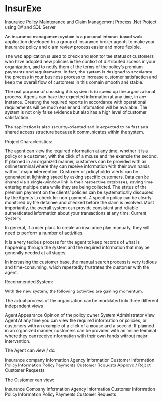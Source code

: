 # InsurExe
Insurance Policy Maintenance and Claim Management Process .Net Project using C# and SQL Server


An insurance management system is a personal intranet-based web application developed by a group of insurance broker agents to make your insurance policy and claim review process easier and more flexible.

The web application is used to check and monitor the status of customers who have adopted new policies in the context of distributed access in your organization, and to notify them of the terms of the policy’s premium payments and requirements.
In fact, the system is designed to accelerate the process in your business process to increase customer satisfaction and keep the overall flow of customers in this domain smooth and stable.

The real purpose of choosing this system is to speed up the organizational process.
Agents can have the expected information at any time, in any instance.
Creating the required reports in accordance with operational requirements will be much easier and information will be available.
The system is not only false evidence but also has a high level of customer satisfaction.

The application is also security-oriented and is expected to be fast as a shared access structure because it communicates within the system.

Project Characteristics:

The agent can view the required information at any time, whether it is a policy or a customer, with the click of a mouse and the example the second.
If planned in an organized manner, customers can be provided with an online terminal where they can receive information with their own hands without major intervention.
Customer or policyholder alerts can be generated at lightning speed by asking specific customers.
Data can be shared via a single-window link in their respective databases, saving time entering multiple data while they are being collected.
The status of the premium payment on the clients’ policies can be systematically discussed by the Agents to check for non-payment.
A specific policy can be clearly monitored by the detainee and checked before the claim is resolved.
Most importantly, the overall system can provide consistent and reliable authenticated information about your transactions at any time.
Current System:

In general, if a user plans to create an insurance plan manually, they will need to perform a number of activities.

It is a very tedious process for the agent to keep records of what is happening through the system and the required information that may be generally needed at all stages.

In increasing the customer base, the manual search process is very tedious and time-consuming, which repeatedly frustrates the customer with the agent.

Recommended System:

With the new system, the following activities are gaining momentum.

The actual process of the organization can be modulated into three different independent views

Agent Appearance
Opinion of the policy owner
System Administrator View
Agent
At any time you can view the required information or policies, or customers with an example of a click of a mouse and a second.
If planned in an organized manner, customers can be provided with an online terminal where they can receive information with their own hands without major intervention.

The Agent can view / do:

Insurance company Information
Agency Information
Customer information
Policy Information
Policy Payments
Customer Requests
Approve / Reject Customer Requests

The Customer can view:

Insurance Company Information
Agency Information
Customer Information
Policy Information
Policy Payments
Customer Requests
